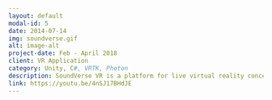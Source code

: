 ```yaml
---
layout: default
modal-id: 5
date: 2014-07-14
img: soundverse.gif
alt: image-alt
project-date: Feb - April 2018
client: VR Application
category: Unity, C#, VRTK, Photon
description: SoundVerse VR is a platform for live virtual reality concerts that I developed for my masters thesis “Live, VR concerts using HMDs” at University of Bristol. The musician can import their own sound files and perform their music using virtual instruments (a loop pad and a keyboard). It supports Oculus Rift, HTC Vive, and other headsets.
link: https://youtu.be/4nSJ17BHdJE
---
```


